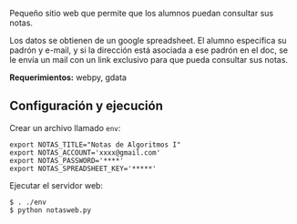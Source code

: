 Pequeño sitio web que permite que los alumnos puedan consultar sus notas.

Los datos se obtienen de un google spreadsheet. El alumno especifica su padrón y e-mail, y si la dirección está asociada a ese padrón en el doc, se le envía un mail con un link exclusivo para que pueda consultar sus notas.

**Requerimientos:** webpy, gdata

Configuración y ejecución
-------------------------

Crear un archivo llamado `env`:

```
export NOTAS_TITLE="Notas de Algoritmos I"
export NOTAS_ACCOUNT='xxxx@gmail.com'
export NOTAS_PASSWORD='****'
export NOTAS_SPREADSHEET_KEY='*****'
```

Ejecutar el servidor web:

```
$ . ./env
$ python notasweb.py
```

